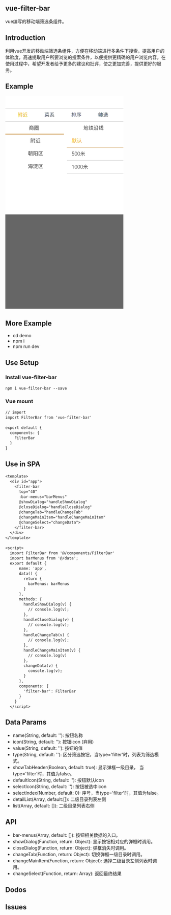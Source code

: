 ## vue-filter-bar

  vue编写的移动端筛选条组件。

## Introduction

  利用vue开发的移动端筛选条组件，方便在移动端进行多条件下搜索，提高用户的体验度，高速提取用户所要浏览的搜索条件，以便提供更精确的用户浏览内容。在使用过程中，希望开发者给予更多的建议和批评，使之更加完善，提供更好的服务。

## Example

![Alt text](/demo/static/filterbar.gif)

## More Example

   * cd demo
   * npm i
   * npm run dev

## Use Setup

### Install vue-filter-bar

    npm i vue-filter-bar --save

### Vue mount

    // import
    import FilterBar from 'vue-filter-bar'

    export default {
      components: {
        FilterBar
      }
    }

## Use in SPA

    <template>
      <div id="app">
        <filter-bar 
          top="40" 
          :bar-menus="barMenus" 
          @showDialog="handleShowDialog" 
          @closeDialog="handleCloseDialog" 
          @changeTab="handleChangeTab"
          @changeMainItem="handleChangeMainItem" 
          @changeSelect="changeData">
        </filter-bar>
      </div>
    </template>

    <script>
      import FilterBar from '@/components/FilterBar'
      import barMenus from '@/data';
      export default {
          name: 'app',
          data() {
            return {
              barMenus: barMenus
            }
          },
          methods: {
            handleShowDialog(v) {
              // console.log(v);
            },
            handleCloseDialog(v) {
              // console.log(v);
            },
            handleChangeTab(v) {
              // console.log(v);
            },
            handleChangeMainItem(v) {
              // console.log(v)
            },
            changeData(v) {
              console.log(v);
            }
          },
          components: {
            'filter-bar': FilterBar
          }
        }
      </script>

## Data Params

   * name(String, default: ''): 按钮名称
   * icon(String, default: ''): 按钮icon (弃用)
   * value(String, default: ''): 按钮的值
   * type(String, default: ''): 区分筛选按钮，当type='filter'时，列表为筛选模式。
   * showTabHeader(Boolean, default: true): 显示弹框一级目录， 当type='filter'时，其值为false。
   * defaultIcon(String, default: ''): 按钮默认icon
   * selectIcon(String, default: ''): 按钮被选中icon
   * selectIndex(Number, default: 0): 序号，当type='filter'时，其值为false。
   * detailList(Array, default:[]): 二级目录列表左侧
   * list(Array, default: []): 二级目录列表右侧

## API

   * bar-menus(Array, default: []): 按钮相关数据的入口。
   * showDialog(Function, return: Object): 显示按钮相对应的弹框时调用。
   * closeDialog(Function, return: Object): 弹框消失时调用。
   * changeTab(Function, return: Object): 切换弹框一级目录时调用。
   * changeMainItem(Function, return: Object): 选择二级目录左侧列表时调用。
   * changeSelect(Function, return: Array): 返回最终结果

## Dodos


## Issues